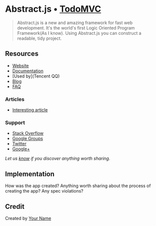 # Abstract.js • [TodoMVC](http://todomvc.com)

> Abstract.js is a new and amazing framework for fast web development. It's the world's first Logic Oriented Program Framework(As I know). Using Abstract.js you can construct a readable, tidy project.


## Resources

- [Website](http://www.dorsywang.com/Abstract.js/index_en.html#doc)
- [Documentation](https://github.com/AlloyTeam/Abstract.js)
- [Used by](Tencent QQ)
- [Blog](http://www.alloyteam.com)
- [FAQ](https://github.com/AlloyTeam/Abstract.js/issues)

### Articles

- [Interesting article]()

### Support

- [Stack Overflow](http://stackoverflow.com/questions/tagged/__)
- [Google Groups]()
- [Twitter](http://twitter.com/__)
- [Google+]()

*Let us [know](https://github.com/tastejs/todomvc/issues) if you discover anything worth sharing.*


## Implementation

How was the app created? Anything worth sharing about the process of creating the app? Any spec violations?


## Credit

Created by [Your Name](http://your-website.com)
